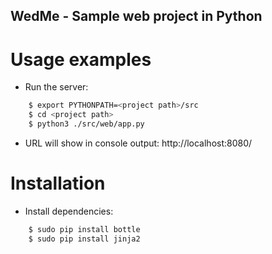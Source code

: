 WedMe - Sample web project in Python
----------------------------------------------------------

Usage examples
==============

* Run the server:
```bash
    $ export PYTHONPATH=<project path>/src
    $ cd <project path>
    $ python3 ./src/web/app.py
```
* URL will show in console output: http://localhost:8080/


Installation
============

* Install dependencies:
```bash
    $ sudo pip install bottle
    $ sudo pip install jinja2
```

